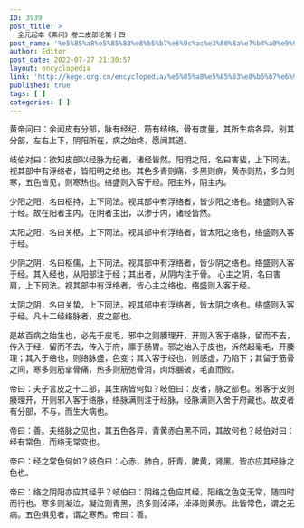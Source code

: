 ```yaml
---
ID: 3939
post_title: >
  全元起本《素问》卷二皮部论第十四
post_name: '%e5%85%a8%e5%85%83%e8%b5%b7%e6%9c%ac%e3%80%8a%e7%b4%a0%e9%97%ae%e3%80%8b%e5%8d%b7%e4%ba%8c%e7%9a%ae%e9%83%a8%e8%ae%ba%e7%ac%ac%e5%8d%81%e5%9b%9b'
author: Editor
post_date: 2022-07-27 21:30:57
layout: encyclopedia
link: 'http://kege.org.cn/encyclopedia/%e5%85%a8%e5%85%83%e8%b5%b7%e6%9c%ac%e3%80%8a%e7%b4%a0%e9%97%ae%e3%80%8b%e5%8d%b7%e4%ba%8c%e7%9a%ae%e9%83%a8%e8%ae%ba%e7%ac%ac%e5%8d%81%e5%9b%9b'
published: true
tags: [ ]
categories: [ ]
---
```

黄帝问曰：余闻皮有分部，脉有经纪，筋有结络，骨有度量，其所生病各异，别其分部，左右上下，阴阳所在，病之始终，愿闻其道。

岐伯对曰：欲知皮部以经脉为纪者，诸经皆然。阳明之阳，名曰害蜚，上下同法。视其部中有浮络者，皆阳明之络也。其色多青则痛，多黑则痹，黄赤则热，多白则寒，五色皆见，则寒热也。络盛则入客于经。阳主外，阴主内。

少阳之阳，名曰枢持，上下同法。视其部中有浮络者，皆少阳之络也。络盛则入客于经。故在阳者主内，在阴者主出，以渗于内，诸经皆然。

太阳之阳，名曰关枢，上下同法。视其部中有浮络者，皆太阳之络也，络盛则入客于经。

少阴之阴，名曰枢儒，上下同法。视其部中有浮络者，皆少阴之络也。络盛则入客于经。其入经也，从阳部注于经；其出者，从阴内注于骨。
心主之阴，名曰害肩，上下同法。视其部中有浮络者，皆心主之络也。络盛则入客于经。

太阴之阴，名曰关蛰，上下同法。视其部中有浮络者，皆太阴之络也。络盛则入客于经。凡十二经络脉者，皮之部也。

是故百病之始生也，必先于皮毛，邪中之则腠理开，开则入客于络脉，留而不去，传入于经，留而不去，传入于府，廪于肠胃。邪之始入于皮也，泝然起毫毛，开腠理；其入于络也，则络脉盛，色变；其入客于经也，则感虚，乃陷下；其留于筋骨之间，寒多则筋挛骨痛，热多则筋弛骨消，肉烁䐃破，毛直而败。

帝曰：夫子言皮之十二部，其生病皆何如？岐伯曰：皮者，脉之部也。邪客于皮则腠理开，开则邪入客于络脉，络脉满则注于经脉，经脉满则入舍于府藏也。故皮者有分部，不与，而生大病也。

帝曰：善。夫络脉之见也，其五色各异，青黄赤白黑不同，其故何也？岐伯对曰：经有常色，而络无常变也。

帝曰：经之常色何如？岐伯曰：心赤，肺白，肝青，脾黄，肾黑，皆亦应其经脉之色也。

帝曰：络之阴阳亦应其经乎？岐伯曰：阴络之色应其经，阳络之色变无常，随四时而行也。寒多则凝泣，凝泣则青黑，热多则淖泽，淖泽则黄赤。此皆常色，谓之无病。五色俱见者，谓之寒热。帝曰：善。